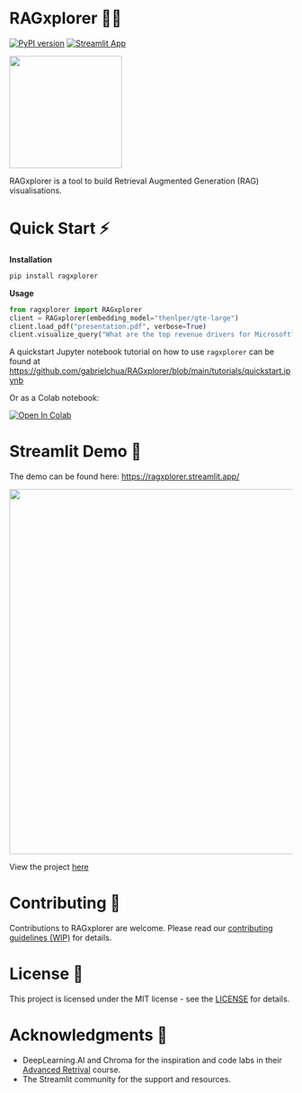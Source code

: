 # RAGxplorer 🦙🦺

[![PyPI version](https://img.shields.io/pypi/v/ragxplorer.svg)](https://pypi.org/project/ragxplorer/)
[![Streamlit App](https://static.streamlit.io/badges/streamlit_badge_black_white.svg)](https://ragxplorer.streamlit.app/)

<img src="https://raw.githubusercontent.com/gabrielchua/RAGxplorer/main/images/logo.png" width="200">

RAGxplorer is a tool to build Retrieval Augmented Generation (RAG) visualisations.

# Quick Start ⚡

**Installation**

```bash
pip install ragxplorer
```

**Usage**

```python
from ragxplorer import RAGxplorer
client = RAGxplorer(embedding_model="thenlper/gte-large")
client.load_pdf("presentation.pdf", verbose=True)
client.visualize_query("What are the top revenue drivers for Microsoft?")
```

A quickstart Jupyter notebook tutorial on how to use `ragxplorer` can be found at <https://github.com/gabrielchua/RAGxplorer/blob/main/tutorials/quickstart.ipynb>

Or as a Colab notebook:

<a target="_blank" href="https://colab.research.google.com/github/vince-lam/RAGxplorer/blob/issue29-create-tutorials/tutorials/quickstart.ipynb">
  <img src="https://colab.research.google.com/assets/colab-badge.svg" alt="Open In Colab"/>
</a>

# Streamlit Demo 🔎

The demo can be found here: <https://ragxplorer.streamlit.app/>

<img src="https://raw.githubusercontent.com/gabrielchua/RAGxplorer/main/images/example.png" width="650">

View the project [here](https://github.com/gabrielchua/RAGxplorer-demo)

# Contributing 👋

Contributions to RAGxplorer are welcome. Please read our [contributing guidelines (WIP)](.github/CONTRIBUTING.md) for details.

# License 👀

This project is licensed under the MIT license - see the [LICENSE](LICENSE) for details.

# Acknowledgments 💙

- DeepLearning.AI and Chroma for the inspiration and code labs in their [Advanced Retrival](https://www.deeplearning.ai/short-courses/advanced-retrieval-for-ai/) course.
- The Streamlit community for the support and resources.
